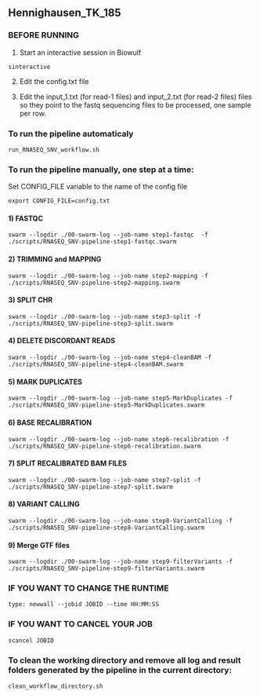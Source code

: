 ## Hennighausen_TK_185

### BEFORE RUNNING

1) Start an interactive session in Biowulf
```
sinteractive
```

2) Edit the config.txt file 

3) Edit the input_1.txt (for read-1 files) and input_2.txt (for read-2 files) files so they point to the fastq sequencing files to be processed, one sample per row.


### To run the pipeline automaticaly
```
run_RNASEQ_SNV_workflow.sh
```

### To run the pipeline manually, one step at a time:

Set CONFIG_FILE variable to the name of the config file
```
export CONFIG_FILE=config.txt
``` 

#### 1) FASTQC
```
swarm --logdir ./00-swarm-log --job-name step1-fastqc  -f ./scripts/RNASEQ_SNV-pipeline-step1-fastqc.swarm
```

#### 2) TRIMMING and MAPPING
```
swarm --logdir ./00-swarm-log --job-name step2-mapping -f ./scripts/RNASEQ_SNV-pipeline-step2-mapping.swarm
```

#### 3) SPLIT CHR
```
swarm --logdir ./00-swarm-log --job-name step3-split -f ./scripts/RNASEQ_SNV-pipeline-step3-split.swarm
```

#### 4) DELETE DISCORDANT READS
```
swarm --logdir ./00-swarm-log --job-name step4-cleanBAM -f ./scripts/RNASEQ_SNV-pipeline-step4-cleanBAM.swarm
```

#### 5) MARK DUPLICATES
```
swarm --logdir ./00-swarm-log --job-name step5-MarkDuplicates -f ./scripts/RNASEQ_SNV-pipeline-step5-MarkDuplicates.swarm
```

#### 6) BASE RECALIBRATION
```
swarm --logdir ./00-swarm-log --job-name step6-recalibration -f ./scripts/RNASEQ_SNV-pipeline-step6-recalibration.swarm
```

#### 7) SPLIT RECALIBRATED BAM FILES
```
swarm --logdir ./00-swarm-log --job-name step7-split -f ./scripts/RNASEQ_SNV-pipeline-step7-split.swarm
```

#### 8) VARIANT CALLING
```
swarm --logdir ./00-swarm-log --job-name step8-VariantCalling -f ./scripts/RNASEQ_SNV-pipeline-step8-VariantCalling.swarm
```

#### 9) Merge GTF files
```
swarm --logdir ./00-swarm-log --job-name step9-filterVariants -f ./scripts/RNASEQ_SNV-pipeline-step9-filterVariants.swarm
```


### IF YOU WANT TO CHANGE THE RUNTIME
```
type: newwall --jobid JOBID --time HH:MM:SS
```

### IF YOU WANT TO CANCEL YOUR JOB
```
scancel JOBID
```

### To clean the working directory and remove all log and result folders generated by the pipeline in the current directory:
```
clean_workflow_directory.sh
```

